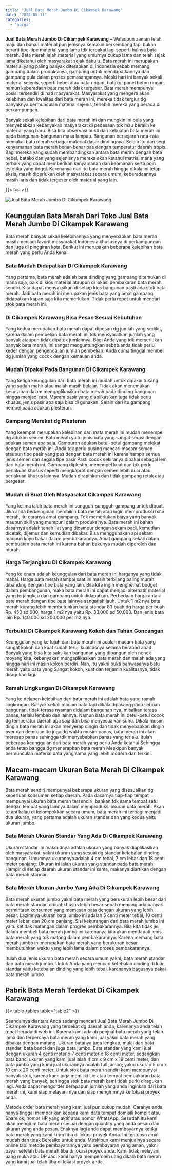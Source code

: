 ```yaml
---
title: "Jual Bata Merah Jumbo Di Cikampek Karawang"
date: "2024-05-11"
categories: 
  - "harga"
---
```


**Jual Bata Merah Jumbo Di Cikampek Karawang** – Walaupun zaman telah maju dan bahan material pun jenisnya semakin berkembang tapi bukan berarti tipe-tipe material yang lama tdk terpakai lagi seperti halnya bata merah. Bata merah ialah material yang umurnya cukup lama dan telah sejak lama diketahui oleh masyarakat sejak dahulu. Bata merah ini merupakan material yang paling banyak diterapkan di Indonesia sebab memang gampang dalam produksinya, gampang untuk mendapatkannya dan gampang pula dalam proses pemasangannya. Meski hari ini banyak sekali material sejenis, seperti hebel atau bata ringan, batako, panel beton ringan, namun keberadaan bata merah tidak tergeser. Bata merah mempunyai posisi tersendiri di hati masyarakat. Masyarakat yang mengerti akan kelebihan dan kwalitas dari bata merah ini, mereka tidak tergiur dg banyaknya bermunculan material sejenis, terlebih mereka yang berada di perkampungan.

Banyak sekali kelebihan dari bata merah ini dan mungkin ini pula yang menyebabkan kebanyakan masyarakat di pedesaan tdk mau beralih ke material yang baru. Bisa kita observasi bukti dari kekuatan bata merah ini pada bangunan-bangunan masa lampau. Bangunan bersejarah rata-rata memakai bata merah sebagai material dasar dindingnya. Selain itu dari segi kenyamanan bata merah benar-benar pas dengan temperatur daerah tropis. Bagi mereka yang sudah membandingkan antara bata merah dengan bata hebel, batako dan yang sejenisnya mereka akan ketahui matrial mana yang terbaik yang dapat memberikan kenyamanan dan keamanan serta poin estetika yang tinggi. Karenanya dari itu bata merah hingga dikala ini tetap eksis, masih diperlukan oleh masyarakat secara umum, keberadaannya masih laris dan tidak tergeser oleh material yang lain.

{{< toc >}}

![Jual Bata Merah Jumbo Di Cikampek Karawang](/images/jual-bata-merah-17.png)

## Keunggulan Bata Merah Dari Toko Jual Bata Merah Jumbo Di Cikampek Karawang

Bata merah banyak sekali kelebihannya yang menyebabkan bata merah masih menjadi favorit masyarakat Indonesia khususnya di perkampungan dan juga di pinggiran kota. Berikut ini merupakan beberapa kelebihan bata merah yang perlu Anda kenal.

### Bata Mudah Didapatkan Di Cikampek Karawang

Yang pertama, bata merah adalah bata dinding yang gampang ditemukan di mana saja, baik di kios material ataupun di lokasi pembakaran bata merah sendiri. Kita dapat menyaksikan di setiap kios bangunan pasti ada stok bata merah. Jadi bata merah ini merupakan jenis bata yang amat gampang didapatkan kapan saja kita memerlukan. Tidak perlu repot untuk mencari stok bata merah ini.

### Di Cikampek Karawang Bisa Pesan Sesuai Kebutuhan

Yang kedua merupakan bata merah dapat dipesan dg jumlah yang sedikit, karena dalam pembelian bata merah ini tdk mensyaratkan jumlah yang banyak ataupun tidak dipatok jumlahnya. Bagi Anda yang tdk memerlukan banyak bata merah, ini sangat menguntungkan sebab anda tidak perlu keder dengan pengendalian jumlah pembelian. Anda cuma tinggal membeli dg jumlah yang cocok dengan kemauan anda.

### Mudah Dipakai Pada Bangunan Di Cikampek Karawang

Yang ketiga keunggulan dari bata merah ini mudah untuk dipakai tukang yang sudah mahir atau malah masih belajar. Tidak akan menemukan kesusahan dalam mengaplikasikan bata merah pada dinding bangunan hingga menjadi rapi. Macam pasir yang diaplikasikan juga tidak perlu khusus, jenis pasir apa saja bisa di gunakan. Selain dari itu gampang nempel pada adukan plesteran.

### Gampang Merekat dg Plesteran

Yang keempat merupakan kelebihan dari mata merah ini mudah menempel dg adukan semen. Bata merah yaitu jenis bata yang sangat serasi dengan adukan semen apa saja. Campuran adukan betul-betul gampang melekat dengan bata merah ini. Anda tdk perlu pusing mencari macam semen ataupun tipe pasir yang pas dengan bata merah ini karena hampir semua jenis semen dan segala tipe pasir Pasti cocok sekiranya dipakai sebagai lem dari bata merah ini. Gampang diplester, menempel kuat dan tdk perlu perlakuan khusus seperti mengkaprot dengan semen lebih dulu atau perlakuan khusus lainnya. Mudah dirapihkan dan tidak gampang retak atau bergeser.

### Mudah di Buat Oleh Masyarakat Cikampek Karawang

Yang kelima ialah bata merah ini sungguh-sungguh gampang untuk dibuat. Jika anda berkeinginan membikin bata merah atau ingin memproduksi bata merah, itu caranya amat gampang. Tdk memerlukan biaya yang banyak maupun skill yang mumpuni dalam produksinya. Bata merah ini bahan dasarnya adalah tanah liat yang dicampur dengan sekam padi, kemudian dicetak, dijemur dan kemudian dibakar. Bisa menggunakan api sekam maupun kayu bakar dalam pembakarannya. Amat gampang sekali dalam pembuatan bata merah ini karena bahan bakunya mudah diperoleh dan murah.

### Harga Terjangkau Di Cikampek Karawang

Yang ke enam adalah keunggulan dari bata merah ini harganya yang tidak mahal. Harga bata merah sampai saat ini masih terbilang paling murah dibanding dengan tipe bata yang lain. Bila kita ingin menghemat budget dalam pembangunan, maka bata merah ini dapat menjadi alternatif material yang terjangkau dan gampang untuk didapatkan. Perbedaan harga antara bata merah dengan tipe bata lainnya sangatlah jauh. Untuk 1 m2 nya bata merah kurang lebih membutuhkan bata standar 83 buah dg harga per buah Rp. 450 sd 600, harga 1 m2 nya yaitu Rp. 33.000 sd 50.000. Dan jenis bata lain Rp. 140.000 sd 200.000 per m2 nya.

### Terbukti Di Cikampek Karawang Kokoh dan Tahan Goncangan

Keunggulan yang ke tujuh dari bata merah ini adalah macam bata yang sangat kokoh dan kuat sudah teruji kualitasnya selama berabad abad. Banyak yang bisa kita saksikan bangunan yang dibangun oleh nenek moyang kita, kebanyakan mengaplikasikan bata merah dan malah ada yang hingga hari ini masih kokoh berdiri. Nah, itu yakni bukti bahwasanya batu merah yaitu batu yang Sangat kokoh, kuat dan terjamin kualitasnya, tidak diragukan lagi.

### Ramah Lingkungan Di Cikampek Karawang

Yang ke delapan kelebihan dari bata merah ini adalah bata yang ramah lingkungan. Banyak sekali macam bata tapi dikala dipasang pada sebuah bangunan, tidak terasa nyaman didalam bangunan nya, misalkan terasa panas, terlalu lembab dan lainnya. Namun bata merah ini betul-betul cocok dg temperatur daerah apa saja dan bisa menyesuaikan suhu. Dikala musim dingin bata merah ini akan menyerap dingin dan tidak menyebabkan dingin over dan demikian itu juga dg waktu musim panas, bata merah ini akan meresap panas sehingga tdk menyebabkan panas yang terlalu. Itulah beberapa keunggulan dari bata merah yang perlu Anda ketahui Sehingga anda tetap bangga dg menerapkan bata merah Meskipun banyak bermunculan material bata yang sama yang lebih modern dan terkini.

## Macam-macam Ukuran Bata Merah Di Cikampek Karawang

Bata merah sendiri mempunyai beberapa ukuran yang disesuaikan dg keperluan konsumen setiap daerah. Pada dasarnya tiap-tiap tempat mempunyai ukuran bata merah tersendiri, bahkan tdk sama tempat satu dengan tempat yang lainnya dalam memproduksi ukuran bata merah. Akan tetapi kalau di kelompokkan secara umum, bata merah ini terbagi menjadi dua ukuran; yang pertama adalah ukuran standar dan yang kedua yaitu ukuran jumbo.

### Bata Merah Ukuran Standar Yang Ada Di Cikampek Karawang

Ukuran standar ini maksudnya adalah ukuran yang banyak diaplikasikan oleh masyarakat, yakni ukuran yang sesuai dg standar ketebalan dinding bangunan. Umumnya ukurannya adalah 4 cm tebal, 7 cm lebar dan 18 centi meter panjang. Ukuran ini ialah ukuran yang standar pada bata merah. Hampir di setiap daerah ukuran standar ini sama, makanya diartikan dengan bata merah standar.

### Bata Merah Ukuran Jumbo Yang Ada Di Cikampek Karawang

Bata merah ukuran jumbo yakni bata merah yang berukuran lebih besar dari bata merah standar. dibuat khusus lebih besar sebab memang ada banyak permintaan konsumen yang memesan bata dengan ukuran yang lebih besar. Lazimnya ukuran bata jumbo ini adalah 5 centi meter tebal, 10 centi meter lebar, dan 20 cm panjang. Sisi kekurangan dari bata merah jumbo ini yaitu ketidak matangan dalam progres pembakarannya. Bila kita tidak jeli dalam membeli bata merah jumbo ini karenanya kita akan mendapati jenis bata merah yang tdk matang dalam pembakarannya. Karena memang bata merah jumbo ini merupakan bata merah yang berukuran besar membutuhkan waktu yang lebih lama dalam proses pembakarannya.

Itulah dua jenis ukuran bata merah secara umum yakni; bata merah standar dan bata merah jumbo. Untuk Anda yang mencari ketebalan dinding di luar standar yaitu ketebalan dinding yang lebih tebal, karenanya bagusnya pakai bata merah jumbo.

## Pabrik Bata Merah Terdekat Di Cikampek Karawang

{{< table-tables table="table2" >}}

Seandainya diantara Anda sedang mencari Jual Bata Merah Jumbo Di Cikampek Karawang yang terdekat dg daerah anda, karenanya anda telah tepat berada di web ini. Karena kami adalah penjual bata merah yang telah lama dan terpercaya bata merah yang kami jual yakni bata merah yang dibakar dengan matang. Ukuran batanya juga lengkap, mulai dari bata standar, bata banci dan juga bata jumbo. Bata standar yang kami jual dengan ukuran 4 centi meter x 7 centi meter x 18 centi meter, sedangkan bata banci ukuran yang kami jual ialah 4 cm x 9 cm x 19 centi meter, dan bata jumbo yang kami jual ukurannya adalah full jumbo; yakni ukuran 5 cm x 10 cm x 20 centi meter. Untuk stok bata merah sendiri kami mempunyai banyak stok, karena kami juga memiliki Lio atau tempat pembakaran bata merah yang banyak, sehingga stok bata merah kami tidak perlu diragukan lagi. Anda dapat mengorder berapapun jumlah yang anda inginkan dari bata merah ini, kami siap melayani nya dan siap mengirimnya ke lokasi proyek anda.

Metode order bata merah yang kami jual pun cukup mudah. Caranya anda hanya tinggal memberikan kepada kami data tempat domisili komplit atau Sharelok, nomor HP yang aktif atau nomor WhatsApp. Sesudah itu kami akan mengirim bata merah sesuai dengan quantity yang anda pesan dan ukuran yang anda pesan. Enaknya lagi anda dapat membayarnya ketika bata merah yang kami kirim tiba di lokasi proyek Anda. Ini tentunya amat mudah dan tidak Beresiko untuk anda. Meskipun kami menjualnya secara online tapi metode pembayarannya yaitu pembayaran yang aman, yakni bayar setelah bata merah tiba di lokasi proyek anda. Kami tidak melayani uang muka atau DP Jadi kami hanya memperoleh uang dikala bata merah yang kami jual telah tiba di lokasi proyek anda.

